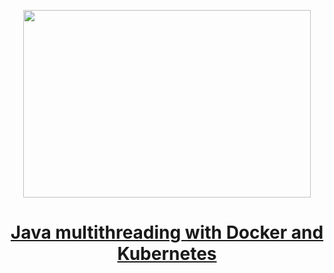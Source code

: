 
<p align="center">
  <img width="460" height="300" src="https://miro.medium.com/max/720/1*rCbbiFoF7W0kelZZLWFCFA.png">
</p>

<h1 align="center"><a href="https://medium.com/javarevisited/java-multithreading-with-docker-and-kubernetes-5f7fae67f8d8">Java multithreading with Docker and Kubernetes
</a></h1>

